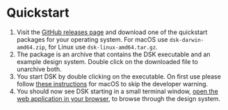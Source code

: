 # Quickstart

1. Visit the  [GitHub releases page](https://github.com/atelierdisko/dsk/releases)  and download one of the quickstart packages for your operating system. For macOS use `dsk-darwin-amd64.zip`, for Linux use `dsk-linux-amd64.tar.gz`.
2. The package is an archive that contains the DSK executable and an example design system. Double click on the downloaded file to unarchive both.
3. You start DSK by double clicking on the executable. On first use please follow  [these instructions](https://support.apple.com/kb/PH25088)  for macOS to skip the developer warning.
4. You should now see DSK starting in a small terminal window,  [open the web application in your browser](http://localhost:8080/), to browse through the design system.